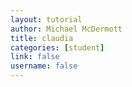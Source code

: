 ```yaml
---
layout: tutorial
author: Michael McDermott
title: claudia
categories: [student]
link: false
username: false
---
```

